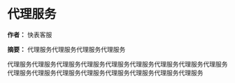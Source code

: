 # 代理服务

**作者：** 快表客服

**摘要：** 代理服务代理服务代理服务代理服务

代理服务代理服务代理服务代理服务代理服务代理服务代理服务代理服务代理服务代理服务代理服务代理服务代理服务代理服务代理服务代理服务代理服务